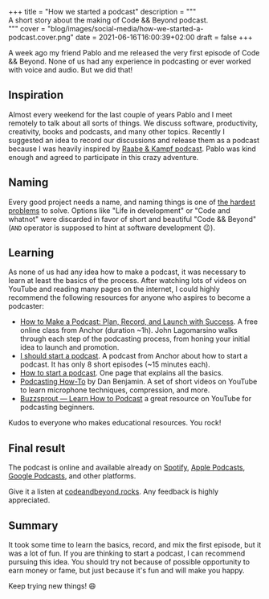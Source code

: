 +++
title = "How we started a podcast"
description = """\
  A short story about the making of Code && Beyond podcast. \
  """
cover = "blog/images/social-media/how-we-started-a-podcast.cover.png"
date = 2021-06-16T16:00:39+02:00
draft = false
+++

A week ago my friend Pablo and me released the very first episode of Code &&
Beyond. None of us had any experience in podcasting or ever worked with voice
and audio. But we did that!

<!--more-->

## Inspiration

Almost every weekend for the last couple of years Pablo and I meet remotely to
talk about all sorts of things. We discuss software, productivity, creativity,
books and podcasts, and many other topics. Recently I suggested an idea to
record our discussions and release them as a podcast because I was heavily
inspired by [Raabe & Kampf podcast](https://anchor.fm/raabeundkampf). Pablo was
kind enough and agreed to participate in this crazy adventure.

## Naming

Every good project needs a name, and naming things is one of [the hardest
problems](https://www.martinfowler.com/bliki/TwoHardThings.html) to solve.
Options like "Life in development" or "Code and whatnot" were discarded in favor
of short and beautiful "Code && Beyond" (`AND` operator is supposed to hint at
software development :wink:).

## Learning

As none of us had any idea how to make a podcast, it was necessary to learn at
least the basics of the process. After watching lots of videos on YouTube and
reading many pages on the internet, I could highly recommend the following
resources for anyone who aspires to become a podcaster:

* [How to Make a Podcast: Plan, Record, and Launch with
  Success](https://www.skillshare.com/classes/How-to-Make-a-Podcast-Plan-Record-and-Launch-with-Success/1636956242).
  A free online class from Anchor (duration ~1h). John Lagomarsino walks through
  each step of the podcasting process, from honing your initial idea to launch
  and promotion.
* [I should start a
  podcast](https://open.spotify.com/show/6qFevulmR7KFaF9JMLPiy2). A podcast from
  Anchor about how to start a podcast. It has only 8 short episodes (~15 minutes
  each).
* [How to start a podcast](https://transistor.fm/how-to-start-a-podcast/). One
  page that explains all the basics.
* [Podcasting
  How-To](https://www.youtube.com/playlist?list=PL_t5lZ6IEfpO4zTgOXBrEcD2UIhbJGO4E)
  by Dan Benjamin. A set of short videos on YouTube to learn microphone
  techniques, compression, and more.
* [Buzzsprout — Learn How to Podcast](https://www.youtube.com/c/Buzzsprout) a
  great resource on YouTube for podcasting beginners.

Kudos to everyone who makes educational resources. You rock!

## Final result

The podcast is online and available already on
[Spotify](https://open.spotify.com/show/0ZZ9Jv7bUgwLMPJ97KyLyf), [Apple
Podcasts](https://podcasts.apple.com/podcast/code-beyond/id1572415337), [Google
Podcasts](https://www.google.com/podcasts?feed=aHR0cHM6Ly9hbmNob3IuZm0vcy81Y2Q0MDhmOC9wb2RjYXN0L3Jzcw==),
and other platforms.

Give it a listen at
[codeandbeyond.rocks](https://codeandbeyond.rocks/). Any feedback is highly
appreciated.

## Summary

It took some time to learn the basics, record, and mix the first episode, but it
was a lot of fun. If you are thinking to start a podcast, I can recommend
pursuing this idea. You should try not because of possible opportunity to earn
money or fame, but just because it's fun and will make you happy.

Keep trying new things! :smile:
